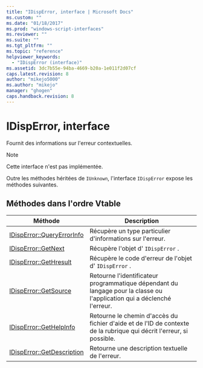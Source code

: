 ```yaml
---
title: "IDispError, interface | Microsoft Docs"
ms.custom: ""
ms.date: "01/18/2017"
ms.prod: "windows-script-interfaces"
ms.reviewer: ""
ms.suite: ""
ms.tgt_pltfrm: ""
ms.topic: "reference"
helpviewer_keywords: 
  - "IDispError (interface)"
ms.assetid: 3dc7b55e-94ba-4669-b20a-1e011f2d07cf
caps.latest.revision: 8
author: "mikejo5000"
ms.author: "mikejo"
manager: "ghogen"
caps.handback.revision: 8
---
```

# IDispError, interface
Fournit des informations sur l'erreur contextuelles.  
  
> [!NOTE]
>  Cette interface n'est pas implémentée.  
  
 Outre les méthodes héritées de `IUnknown`, l'interface `IDispError` expose les méthodes suivantes.  
  
## Méthodes dans l'ordre Vtable  
  
|Méthode|Description|  
|-------------|-----------------|  
|[IDispError::QueryErrorInfo](../../winscript/reference/idisperror-queryerrorinfo.md)|Récupère un type particulier d'informations sur l'erreur.|  
|[IDispError::GetNext](../../winscript/reference/idisperror-getnext.md)|Récupère l'objet d' `IDispError` .|  
|[IDispError::GetHresult](../../winscript/reference/idisperror-gethresult.md)|Récupère le code d'erreur de l'objet d' `IDispError` .|  
|[IDispError::GetSource](../../winscript/reference/idisperror-getsource.md)|Retourne l'identificateur programmatique dépendant du langage pour la classe ou l'application qui a déclenché l'erreur.|  
|[IDispError::GetHelpInfo](../../winscript/reference/idisperror-gethelpinfo.md)|Retourne le chemin d'accès du fichier d'aide et de l'ID de contexte de la rubrique qui décrit l'erreur, si possible.|  
|[IDispError::GetDescription](../../winscript/reference/idisperror-getdescription.md)|Retourne une description textuelle de l'erreur.|